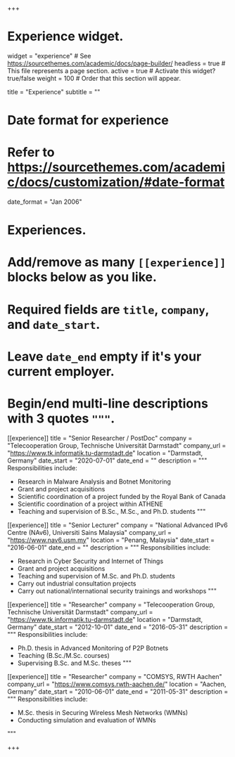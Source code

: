+++
# Experience widget.
widget = "experience"  # See https://sourcethemes.com/academic/docs/page-builder/
headless = true  # This file represents a page section.
active = true  # Activate this widget? true/false
weight = 100  # Order that this section will appear.

title = "Experience"
subtitle = ""

# Date format for experience
#   Refer to https://sourcethemes.com/academic/docs/customization/#date-format
date_format = "Jan 2006"

# Experiences.
#   Add/remove as many `[[experience]]` blocks below as you like.
#   Required fields are `title`, `company`, and `date_start`.
#   Leave `date_end` empty if it's your current employer.
#   Begin/end multi-line descriptions with 3 quotes `"""`.

[[experience]]
  title = "Senior Researcher / PostDoc"
  company = "Telecooperation Group, Technische Universität Darmstadt"
  company_url = "https://www.tk.informatik.tu-darmstadt.de"
  location = "Darmstadt, Germany"
  date_start = "2020-07-01"
  date_end = ""
  description = """
  Responsibilities include:
  
  * Research in Malware Analysis and Botnet Monitoring
  * Grant and project acquisitions
  * Scientific coordination of a project funded by the Royal Bank of Canada
  * Scientific coordination of a project within ATHENE 
  * Teaching and supervision of B.Sc., M.Sc., and Ph.D. students
  """

[[experience]]
  title = "Senior Lecturer"
  company = "National Advanced IPv6 Centre (NAv6), Universiti Sains Malaysia"
  company_url = "https://www.nav6.usm.my"
  location = "Penang, Malaysia"
  date_start = "2016-06-01"
  date_end = ""
  description = """
  Responsibilities include:
  
  * Research in Cyber Security and Internet of Things
  * Grant and project acquisitions 
  * Teaching and supervision of M.Sc. and Ph.D. students
  * Carry out industrial consultation projects 
  * Carry out national/international security trainings and workshops
  """

[[experience]]
  title = "Researcher"
  company = "Telecooperation Group, Technische Universität Darmstadt"
  company_url = "https://www.tk.informatik.tu-darmstadt.de"
  location = "Darmstadt, Germany"
  date_start = "2012-10-01"
  date_end = "2016-05-31"
  description = """
  Responsibilities include:
  
  * Ph.D. thesis in Advanced Monitoring of P2P Botnets
  * Teaching (B.Sc./M.Sc. courses)
  * Supervising B.Sc. and M.Sc. theses
  """

[[experience]]
  title = "Researcher"
  company = "COMSYS, RWTH Aachen"
  company_url = "https://www.comsys.rwth-aachen.de/"
  location = "Aachen, Germany"
  date_start = "2010-06-01"
  date_end = "2011-05-31"
  description = """
  Responsibilities include:

  * M.Sc. thesis in Securing Wireless Mesh Networks (WMNs)
  * Conducting simulation and evaluation of WMNs
  
  """

+++

